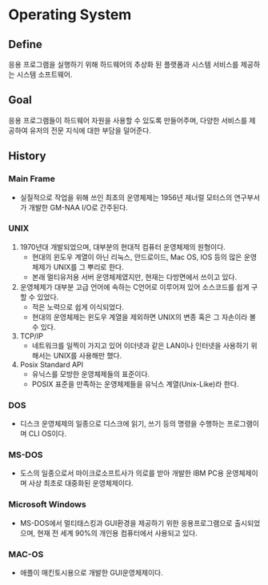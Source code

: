 # Operating System

## Define
응용 프로그램을 실행하기 위해 하드웨어의 추상화 된 플랫폼과 시스템 서비스를 제공하는 시스템 소프트웨어.

## Goal
응용 프로그램들이 하드웨어 자원을 사용할 수 있도록 만들어주며, 다양한 서비스를 제공하여 유저의 전문 지식에 대한 부담을 덜어준다.

## History
### Main Frame
- 실질적으로 작업을 위해 쓰인 최초의 운영체제는 1956년 제너럴 모터스의 연구부서가 개발한 GM-NAA I/O로 간주된다.
### UNIX
1. 1970년대 개발되었으며, 대부분의 현대적 컴퓨터 운영체제의 원형이다.
    - 현대의 윈도우 계열이 아닌 리눅스, 안드로이드, Mac OS, IOS 등의 많은 운영체제가 UNIX를 그 뿌리로 한다.
    - 본래 멀티유저용 서버 운영체제였지만, 현재는 다방면에서 쓰이고 있다.
2. 운영체제가 대부분 고급 언어에 속하는 C언어로 이루어져 있어 소스코드를 쉽게 구할 수 있었다.
    - 적은 노력으로 쉽게 이식되었다.
    - 현대의 운영체제는 윈도우 계열을 제외하면 UNIX의 변종 혹은 그 자손이라 볼 수 있다.
3. TCP/IP
    - 네트워크를 일찍이 가지고 있어 이더넷과 같은 LAN이나 인터넷을 사용하기 위해서는 UNIX를 사용해만 했다.
4. Posix Standard API
    - 유닉스를 모방한 운영체제들의 표준이다.
    - POSIX 표준을 만족하는 운영체제들을 유닉스 계열(Unix-Like)라 한다.
### DOS
- 디스크 운영체제의 일종으로 디스크에 읽기, 쓰기 등의 명령을 수행하는 프로그램이며 CLI OS이다.
### MS-DOS
- 도스의 일종으로서 마이크로소프트사가 의로를 받아 개발한 IBM PC용 운영체제이며 사상 최초로 대중화된 운영체제이다.
### Microsoft Windows
- MS-DOS에서 멀티태스킹과 GUI환경을 제공하기 위한 응용프로그램으로 출시되었으며, 현재 전 세계 90%의 개인용 컴퓨터에서 사용되고 있다.
### MAC-OS
- 애플이 매킨토시용으로 개발한 GUI운영체제이다.
